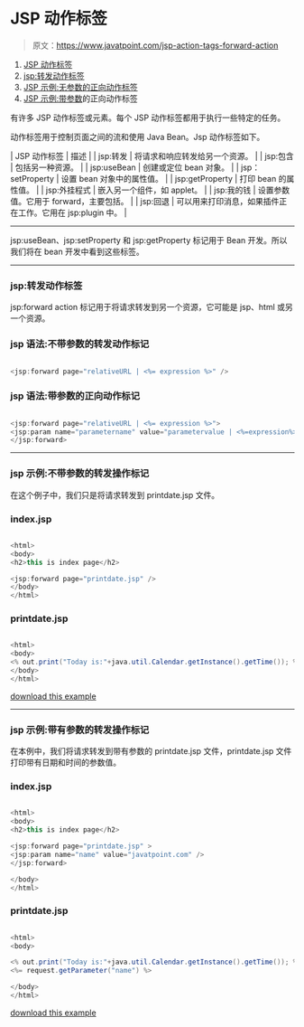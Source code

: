 # JSP 动作标签

> 原文：<https://www.javatpoint.com/jsp-action-tags-forward-action>

1.  [JSP 动作标签](#)
2.  [jsp:转发动作标签](#forward)
3.  [JSP 示例:无参数的正向动作标签](#forwardex1)
4.  [JSP 示例:带参数](#forwardex2)的正向动作标签

有许多 JSP 动作标签或元素。每个 JSP 动作标签都用于执行一些特定的任务。

动作标签用于控制页面之间的流和使用 Java Bean。Jsp 动作标签如下。

| JSP 动作标签 | 描述 |
| jsp:转发 | 将请求和响应转发给另一个资源。 |
| jsp:包含 | 包括另一种资源。 |
| jsp:useBean | 创建或定位 bean 对象。 |
| jsp：setProperty | 设置 bean 对象中的属性值。 |
| jsp:getProperty | 打印 bean 的属性值。 |
| jsp:外挂程式 | 嵌入另一个组件，如 applet。 |
| jsp:我的钱 | 设置参数值。它用于 forward，主要包括。 |
| jsp:回退 | 可以用来打印消息，如果插件正在工作。它用在 jsp:plugin 中。 |

* * *

jsp:useBean、jsp:setProperty 和 jsp:getProperty 标记用于 Bean 开发。所以我们将在 bean 开发中看到这些标签。

* * *

### jsp:转发动作标签

jsp:forward action 标记用于将请求转发到另一个资源，它可能是 jsp、html 或另一个资源。

### jsp 语法:不带参数的转发动作标记

```java

<jsp:forward page="relativeURL | <%= expression %>" />

```

### jsp 语法:带参数的正向动作标记

```java

<jsp:forward page="relativeURL | <%= expression %>">
<jsp:param name="parametername" value="parametervalue | <%=expression%>" />
</jsp:forward>

```

* * *

### jsp 示例:不带参数的转发操作标记

在这个例子中，我们只是将请求转发到 printdate.jsp 文件。

### index.jsp

```java

<html>
<body>
<h2>this is index page</h2>

<jsp:forward page="printdate.jsp" />
</body>
</html>

```

### printdate.jsp

```java

<html>
<body>
<% out.print("Today is:"+java.util.Calendar.getInstance().getTime()); %>
</body>
</html>

```

[download this example](https://static.javatpoint.com/src/jsp/forwardaction.zip)

* * *

### jsp 示例:带有参数的转发操作标记

在本例中，我们将请求转发到带有参数的 printdate.jsp 文件，printdate.jsp 文件打印带有日期和时间的参数值。

### index.jsp

```java

<html>
<body>
<h2>this is index page</h2>

<jsp:forward page="printdate.jsp" >
<jsp:param name="name" value="javatpoint.com" />
</jsp:forward>

</body>
</html>

```

### printdate.jsp

```java

<html>
<body>

<% out.print("Today is:"+java.util.Calendar.getInstance().getTime()); %>
<%= request.getParameter("name") %>

</body>
</html>

```

[download this example](https://static.javatpoint.com/src/jsp/forwardaction2.zip)